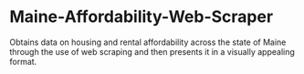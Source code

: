 # Maine-Affordability-Web-Scraper
Obtains data on housing and rental affordability across the state of Maine through the use of web scraping and then presents it in a visually appealing format.
